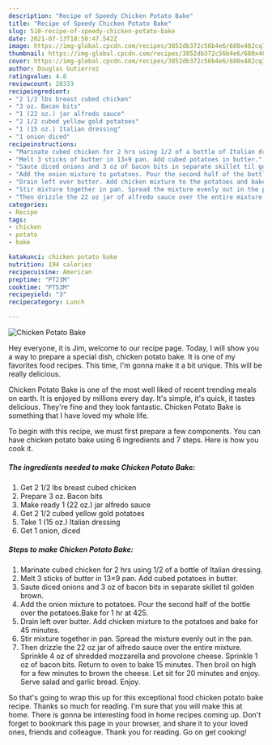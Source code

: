 ```yaml
---
description: "Recipe of Speedy Chicken Potato Bake"
title: "Recipe of Speedy Chicken Potato Bake"
slug: 510-recipe-of-speedy-chicken-potato-bake
date: 2021-07-13T18:50:47.542Z
image: https://img-global.cpcdn.com/recipes/3852db372c56b4e6/680x482cq70/chicken-potato-bake-recipe-main-photo.jpg
thumbnail: https://img-global.cpcdn.com/recipes/3852db372c56b4e6/680x482cq70/chicken-potato-bake-recipe-main-photo.jpg
cover: https://img-global.cpcdn.com/recipes/3852db372c56b4e6/680x482cq70/chicken-potato-bake-recipe-main-photo.jpg
author: Douglas Gutierrez
ratingvalue: 4.8
reviewcount: 20333
recipeingredient:
- "2 1/2 lbs breast cubed chicken"
- "3 oz. Bacon bits"
- "1 (22 oz.) jar alfredo sauce"
- "2 1/2 cubed yellow gold potatoes"
- "1 (15 oz.) Italian dressing"
- "1 onion diced"
recipeinstructions:
- "Marinate cubed chicken for 2 hrs using 1/2 of a bottle of Italian dressing."
- "Melt 3 sticks of butter in 13×9 pan. Add cubed potatoes in butter."
- "Saute diced onions and 3 oz of bacon bits in separate skillet til golden brown."
- "Add the onion mixture to potatoes. Pour the second half of the bottle over the potatoes.Bake for 1 hr at 425."
- "Drain left over butter. Add chicken mixture to the potatoes and bake for 45 minutes."
- "Stir mixture together in pan. Spread the mixture evenly out in the pan."
- "Then drizzle the 22 oz jar of alfredo sauce over the entire mixture. Sprinkle 4 oz of shredded mozzarella and provolone cheese. Sprinkle 1 oz of bacon bits. Return to oven to bake 15 minutes. Then broil on high for a few minutes to brown the cheese. Let sit for 20 minutes and enjoy. Serve salad and garlic bread. Enjoy."
categories:
- Recipe
tags:
- chicken
- potato
- bake

katakunci: chicken potato bake 
nutrition: 194 calories
recipecuisine: American
preptime: "PT23M"
cooktime: "PT53M"
recipeyield: "3"
recipecategory: Lunch

---
```



![Chicken Potato Bake](https://img-global.cpcdn.com/recipes/3852db372c56b4e6/680x482cq70/chicken-potato-bake-recipe-main-photo.jpg)

Hey everyone, it is Jim, welcome to our recipe page. Today, I will show you a way to prepare a special dish, chicken potato bake. It is one of my favorites food recipes. This time, I'm gonna make it a bit unique. This will be really delicious.



Chicken Potato Bake is one of the most well liked of recent trending meals on earth. It is enjoyed by millions every day. It's simple, it's quick, it tastes delicious. They're fine and they look fantastic. Chicken Potato Bake is something that I have loved my whole life.


To begin with this recipe, we must first prepare a few components. You can have chicken potato bake using 6 ingredients and 7 steps. Here is how you cook it.

<!--inarticleads1-->

##### The ingredients needed to make Chicken Potato Bake:

1. Get 2 1/2 lbs breast cubed chicken
1. Prepare 3 oz. Bacon bits
1. Make ready 1 (22 oz.) jar alfredo sauce
1. Get 2 1/2 cubed yellow gold potatoes
1. Take 1 (15 oz.) Italian dressing
1. Get 1 onion, diced




<!--inarticleads2-->

##### Steps to make Chicken Potato Bake:

1. Marinate cubed chicken for 2 hrs using 1/2 of a bottle of Italian dressing.
1. Melt 3 sticks of butter in 13×9 pan. Add cubed potatoes in butter.
1. Saute diced onions and 3 oz of bacon bits in separate skillet til golden brown.
1. Add the onion mixture to potatoes. Pour the second half of the bottle over the potatoes.Bake for 1 hr at 425.
1. Drain left over butter. Add chicken mixture to the potatoes and bake for 45 minutes.
1. Stir mixture together in pan. Spread the mixture evenly out in the pan.
1. Then drizzle the 22 oz jar of alfredo sauce over the entire mixture. Sprinkle 4 oz of shredded mozzarella and provolone cheese. Sprinkle 1 oz of bacon bits. Return to oven to bake 15 minutes. Then broil on high for a few minutes to brown the cheese. Let sit for 20 minutes and enjoy. Serve salad and garlic bread. Enjoy.




So that's going to wrap this up for this exceptional food chicken potato bake recipe. Thanks so much for reading. I'm sure that you will make this at home. There is gonna be interesting food in home recipes coming up. Don't forget to bookmark this page in your browser, and share it to your loved ones, friends and colleague. Thank you for reading. Go on get cooking!
